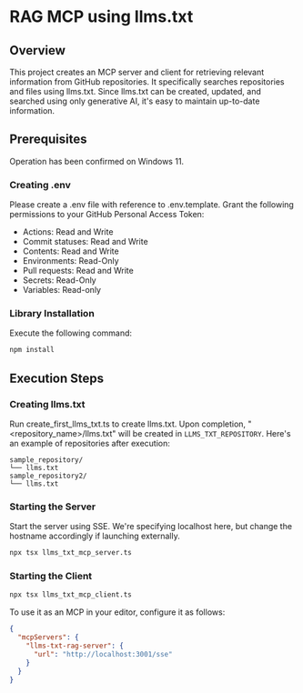 # RAG MCP using llms.txt

## Overview
This project creates an MCP server and client for retrieving relevant information from GitHub repositories.
It specifically searches repositories and files using llms.txt. Since llms.txt can be created, updated, and searched using only generative AI, it's easy to maintain up-to-date information.

## Prerequisites
Operation has been confirmed on Windows 11.

### Creating .env
Please create a .env file with reference to .env.template.
Grant the following permissions to your GitHub Personal Access Token:
- Actions: Read and Write
- Commit statuses: Read and Write
- Contents: Read and Write
- Environments: Read-Only
- Pull requests: Read and Write
- Secrets: Read-Only
- Variables: Read-only

### Library Installation
Execute the following command:
```bash
npm install
```

## Execution Steps
### Creating llms.txt
Run create_first_llms_txt.ts to create llms.txt.
Upon completion, "<repository_name>/llms.txt" will be created in `LLMS_TXT_REPOSITORY`.
Here's an example of repositories after execution:
```
sample_repository/
└── llms.txt
sample_repository2/
└── llms.txt
```

### Starting the Server
Start the server using SSE. We're specifying localhost here, but change the hostname accordingly if launching externally.
```bash
npx tsx llms_txt_mcp_server.ts
```

### Starting the Client
```bash
npx tsx llms_txt_mcp_client.ts
```

To use it as an MCP in your editor, configure it as follows:
```json
{
  "mcpServers": {
    "llms-txt-rag-server": {
      "url": "http://localhost:3001/sse"
    }
  }
}
```